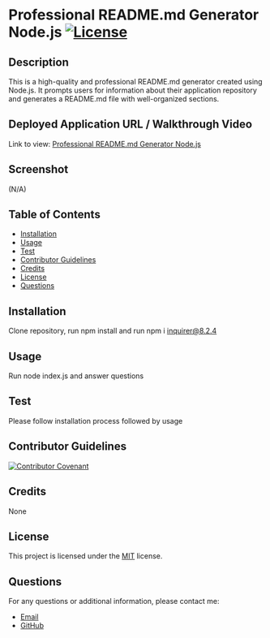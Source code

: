 # Professional README.md Generator Node.js [![License](https://img.shields.io/badge/license-MIT-blue.svg)](https://opensource.org/licenses/MIT)

  ## Description
  This is a high-quality and professional README.md generator created using Node.js. It prompts users for information about their application repository and generates a README.md file with well-organized sections.

  ## Deployed Application URL / Walkthrough Video
  Link to view: [Professional README.md Generator Node.js](https://drive.google.com/file/d/1Ta45rKxRNYzlxiNcYtFPleBI_GFXZ4RE/view?usp=drive_link)

  ## Screenshot
  (N/A)

  ## Table of Contents
  - [Installation](#installation)
  - [Usage](#usage)
  - [Test](#test)
  - [Contributor Guidelines](#contributor-guidelines)
  - [Credits](@credits)
  - [License](#license)
  - [Questions](#questions)

  ## Installation
  Clone repository, run npm install and run npm i inquirer@8.2.4

  ## Usage
  Run node index.js and answer questions

  ## Test
  Please follow installation process followed by usage

  ## Contributor Guidelines
  [![Contributor Covenant](https://img.shields.io/badge/Contributor%20Covenant-2.1-4baaaa.svg)](code_of_conduct.md)

  ## Credits
  None

  ## License
  This project is licensed under the [MIT](https://opensource.org/licenses/MIT) license.

  ## Questions
  For any questions or additional information, please contact me:
  - [Email](mailto:mariam.miladd@gmail.com?subject=[GitHub]%20Dev%20Connect)
  - [GitHub](https://github.com/mariamdawood)

